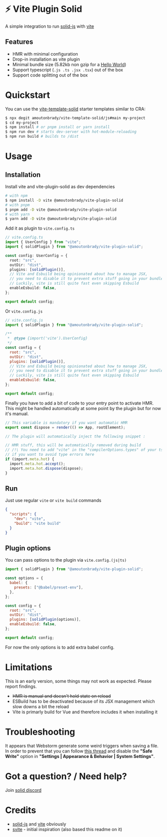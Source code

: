 # ⚡ Vite Plugin Solid

A simple integration to run [solid-js](https://github.com/ryansolid/solid) with [vite](https://github.com/vitejs/vite)

## Features

- HMR with minimal configuration
- Drop-in installation as vite plugin
- Minimal bundle size (5.82kb non gzip for a [Hello World](./playground/src/main.tsx))
- Support typescript (`.js .ts .jsx .tsx`) out of the box
- Support code splitting out of the box

# Quickstart

You can use the [vite-template-solid](https://github.com/amoutonbrady/vite-template-solid) starter templates similar to CRA:

```bash
$ npx degit amoutonbrady/vite-template-solid/js#main my-project
$ cd my-project
$ npm install # or pnpm install or yarn install
$ npm run dev # starts dev-server with hot-module-reloading
$ npm run build # builds to /dist
```

# Usage

## Installation

Install vite and vite-plugin-solid as dev dependencies

```bash
# with npm
$ npm install -D vite @amoutonbrady/vite-plugin-solid
# with pnpm
$ pnpm add -D vite @amoutonbrady/vite-plugin-solid
# with yarn
$ yarn add -D vite @amoutonbrady/vite-plugin-solid
```

Add it as plugin to `vite.config.ts`

```ts
// vite.config.ts
import { UserConfig } from "vite";
import { solidPlugin } from "@amoutonbrady/vite-plugin-solid";

const config: UserConfig = {
  root: "src",
  outDir: "dist",
  plugins: [solidPlugin()],
  // Vite and Esbuild being opinionated about how to manage JSX,
  // you need to disable it to prevent extra stuff going in your bundle
  // Luckily, vite is still quite fast even skipping Esbuild
  enableEsbuild: false,
};

export default config;
```

Or `vite.config.js`

```js
// vite.config.js
import { solidPlugin } from "@amoutonbrady/vite-plugin-solid";

/**
 *  @type {import('vite').UserConfig}
 */
const config = {
  root: "src",
  outDir: "dist",
  plugins: [solidPlugin()],
  // Vite and Esbuild being opinionated about how to manage JSX,
  // you need to disable it to prevent extra stuff going in your bundle
  // Luckily, vite is still quite fast even skipping Esbuild
  enableEsbuild: false,
};

export default config;
```

Finally you have to add a bit of code to your entry point to activate HMR. This might be handled automatically at some point by the plugin but for now it's manual.

```ts
// This variable is mandatory if you want automatic HMR
export const dispose = render(() => App, rootElement);

// The plugin will automatically inject the following snippet :

// HMR stuff, this will be automatically removed during build
// /!\ You need to add "vite" in the "compilerOptions.types" of your tsconfig.json
// if you want to avoid type errors here
if (import.meta.hot) {
  import.meta.hot.accept();
  import.meta.hot.dispose(dispose);
}
```

## Run

Just use regular `vite` or `vite build` commands

```json
{
  "scripts": {
    "dev": "vite",
    "build": "vite build"
  }
}
```

## Plugin options

You can pass options to the plugin via `vite.config.(js|ts)`

```js
import { solidPlugin } from "@amoutonbrady/vite-plugin-solid";

const options = {
  babel: {
    presets: ["@babel/preset-env"],
  },
};

const config = {
  root: "src",
  outDir: "dist",
  plugins: [solidPlugin(options)],
  enableEsbuild: false,
};

export default config;
```

For now the only options is to add extra babel config.

# Limitations

This is an early version, some things may not work as expected. Please report findings.

- ~~HMR is manual and doesn't hold state on reload~~
- ESBuild has to be deactivated because of its JSX management which slow downs a bit the reload
- Vite is primarly build for Vue and therefore includes it when installing it

# Troubleshooting

It appears that Webstorm generate some weird triggers when saving a file. In order to prevent that you can follow [this thread](https://intellij-support.jetbrains.com/hc/en-us/community/posts/360000154544-I-m-having-a-huge-problem-with-Webstorm-and-react-hot-loader-) and disable the **"Safe Write"** option in **"Settings | Appearance & Behavior | System Settings"**.

# Got a question? / Need help?

Join [solid discord](https://discord.com/invite/solidjs)

# Credits

- [solid-js](https://github.com/ryansolid/solid) and [vite](https://github.com/vitejs/vite#readme) obviously
- [svite](https://github.com/rixo) - initial inspiration (also based this readme on it)
